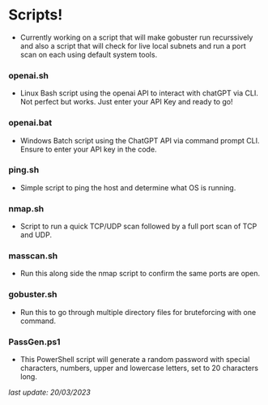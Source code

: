 # **Scripts!**    
- Currently working on a script that will make gobuster run recurssively and also a script that will check for live local subnets and run a port scan on each using default system tools.     
      
### **openai.sh**   
- Linux Bash script using the openai API to interact with chatGPT via CLI. Not perfect but works. Just enter your API Key and ready to go! 
   
### **openai.bat**  
- Windows Batch script using the ChatGPT API via command prompt CLI. Ensure to enter your API key in the code.
     
### **ping.sh**    
- Simple script to ping the host and determine what OS is running.    
   
### **nmap.sh**    
- Script to run a quick TCP/UDP scan followed by a full port scan of TCP and UDP.
    
### **masscan.sh**    
- Run this along side the nmap script to confirm the same ports are open.     
    
### **gobuster.sh**    
- Run this to go through multiple directory files for bruteforcing with one command.    
     
### **PassGen.ps1**   
- This PowerShell script will generate a random password with special characters, numbers, upper and lowercase letters, set to 20 characters long.   
      
     
_last update: 20/03/2023_
